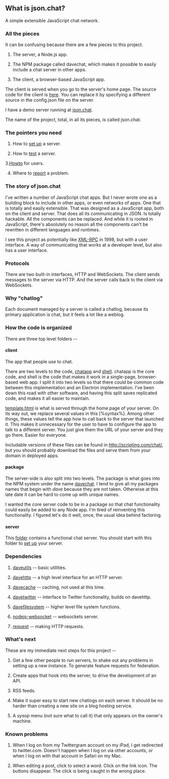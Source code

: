 ## What is json.chat?

A simple extensible JavaScript chat network. 

### All the pieces

It can be confusing because there are a few pieces to this project.

1. The server, a Node.js app. 

2. The NPM package called davechat, which makes it possible to easily include a chat server in other apps.

3. The client, a browser-based JavaScript app.

The client is served when you go to the server's home page. The source code for the client is <a href="https://github.com/scripting/chat/blob/master/client/template.html">here</a>. You can replace it by specifying a different source in the config.json file on the server. 

I have a demo server running at <a href="http://json.chat/">json.chat</a>. 

The name of the project, total, in all its pieces, is called json.chat. 

### The pointers you need

1. How to <a href="https://github.com/scripting/chat/blob/master/docs/setup.md">set up</a> a server.

2. How to <a href="https://github.com/scripting/chat/blob/master/docs/testing.md">test</a> a server.

3.<a href="http://this.how/jsonchat/">Howto</a> for users.

4. Where to <a href="https://github.com/scripting/chat/issues/new">report</a> a problem.

### The story of json.chat

I've written a number of JavaScript chat apps. But I never wrote one as a building block to include in other apps, or even networks of apps. One that is totally and easily extensible. That was designed as a JavaScript app, both on the client and server. That does all its communicating in JSON. Is totally hackable. All the components can be replaced. And while it is rooted in JavaScript, there's absolutely no reason  all the components can't be rewritten in different languages and runtimes.

I see this project as potentially like <a href="http://xmlrpc.scripting.com/">XML-RPC</a> in 1998, but with a user interface. A way of communicating that works at a developer level, but also has a user interface.

### Protocols

There are two built-in interfaces, HTTP and WebSockets. The client sends messages to the server via HTTP. And the server calls back to the client via WebSockets.

### Why "chatlog"

Each document managed by a server is called a chatlog, because its primary application is chat, but it feels a lot like a weblog. 

### How the code is organized

There are three top level folders --

#### client

The app that people use to chat.

There are two levels to the code, <a href="https://github.com/scripting/chat/blob/master/client/chatapp.js">chatapp</a> and <a href="https://github.com/scripting/chat/blob/master/client/shell.js">shell</a>.  chatapp is the core code, and shell is the code that makes it work in a single-page, browser-based web app. I split it into two levels so that there could be common code between this implementation and an Electron implementation. I've been down this road with other software, and having this split saves replicated code, and makes it all easier to maintain.

<a href="https://github.com/scripting/chat/blob/master/client/template.html">template.html</a> is what is served through the home page of your server. On its way out, we replace several values in this [%syntax%]. Among other things, these values tell the app how to call back to the server that launched it. This makes it unnecessary for the user to have to configure the app to talk to a different server. You just give them the URL of your server and they go there. Easier for everyone.

Includable versions of these files can be found in http://scripting.com/chat/, but you should probably download the files and serve them from your domain in deployed apps.

#### package

The server-side is also split into two levels. The package is what goes into the NPM system under the name <a href="https://www.npmjs.com/package/davechat">davechat</a>. I tend to give all my packages names that begin with <i>dave</i> because they are not taken. Otherwise at this late date it can be hard to come up with unique names. 

I wanted the core server code to be in a package so that chat functionality could easily be added to any Node app. I'm tired of reinventing this functionality. I figured let's do it well, once, the usual idea behind factoring.

#### server

This <a href="https://github.com/scripting/chat/tree/master/server">folder</a> contains a functional chat server. You should start with this folder to <a href="https://github.com/scripting/chat/blob/master/docs/setup.md">set up</a> your server. 

### Dependencies

1. <a href="https://www.npmjs.com/package/daveutils">daveutils</a> -- basic utilities.

2. <a href="https://www.npmjs.com/package/davehttp">davehttp</a> -- a high level interface for an HTTP server.

3. <a href="https://www.npmjs.com/package/davecache">davecache</a> -- caching, not used at this time.

4. <a href="https://www.npmjs.com/package/davetwitter">davetwitter</a> -- interface to Twitter functionality, builds on davehttp.

5. <a href="https://www.npmjs.com/package/davefilesystem">davefilesystem</a> -- higher level file system functions. 

6. <a href="https://www.npmjs.com/package/nodejs-websocket">nodejs-websocket</a> -- websockets server.

7. <a href="https://www.npmjs.com/package/request">request</a> -- making HTTP requests.

### What's next

These are my immediate next steps for this project -- 

1. Get a few other people to run servers, to shake out any problems in setting up a new instance. To generate feature requests for federation.

2. Create apps that hook into the server, to drive the development of an API.

3. RSS feeds.

4. Make it super easy to start new chatlogs on each server. It should be no harder than creating a new site on a blog hosting service.

5. A <i>sysop</i> menu (not sure what to call it) that only appears on the owner's machine. 

### Known problems

1. When I log on from my Twittergram account on my iPad, I get redirected to twitter.com. Doesn't happen when I log on via other accounts, or when I log on with that account in Safari on my Mac. 

2. When editing a post, click to select a word. Click on the link icon. The buttons disappear. The click is being caught in the wrong place. 

